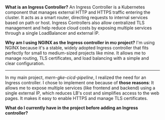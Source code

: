 **What is an Ingress Controller?**
An Ingress Controller is a Kubernetes component that manages external HTTP and HTTPS traffic entering the cluster. 
It acts as a smart router, directing requests to internal services based on path or host. 
Ingress Controllers also allow centralized TLS management and help reduce cloud costs by exposing multiple services through a single LoadBalancer and external IP.

**Why am I using NGINX as the Ingress controller in mט project?**
I'm using NGINX because it's a stable, widely adopted Ingress controller that fits perfectly for small to medium-sized projects like mine.
It allows me to manage routing, TLS certificates, and load balancing with a simple and clear configuration. 

_____________________________________________________________________________________________________________

In my main project, *mern-gke-cicd-pipeline*, I realized the need for an Ingress controller.
I chose to implement one because of **those reasons**:
It allows me to expose multiple services (like frontend and backend) using a single external IP, which reduces LB's cost and simplifies access to the web pages.
It makes it easy to enable HTTPS and manage TLS certificates.

**What do I currently have in the project before adding an Ingress controller?**







